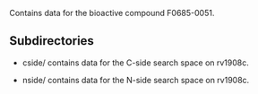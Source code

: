 Contains data for the bioactive compound F0685-0051.

## Subdirectories

- cside/ contains data for the C-side search space on rv1908c.

- nside/ contains data for the N-side search space on rv1908c.

